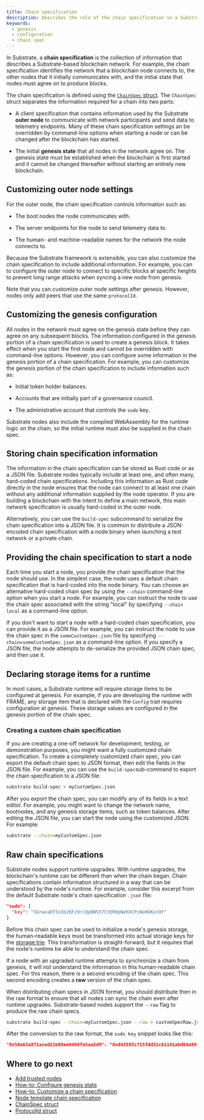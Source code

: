 ```yaml
---
title: Chain specification
description: Describes the role of the chain specification in a Substrate-based network, how to specify the chain specification to use when starting a node, and how to customize and distribute chain specifications.
keywords:
  - genesis
  - configuration
  - chain spec
---
```


In Substrate, a **chain specification** is the collection of information that describes a Substrate-based blockchain network.
For example, the chain specification identifies the network that a blockchain node connects to, the other nodes that it initially communicates with, and the initial state that nodes must agree on to produce blocks.

The chain specification is defined using the [`ChainSpec` struct](https://paritytech.github.io/substrate/master/sc_service/struct.GenericChainSpec.html).
The `ChainSpec` struct separates the information required for a chain into two parts:

* A client specification that contains information used by the Substrate **outer node** to communicate with network participants and send data to telemetry endpoints.
  Many of these chain specification settings an be overridden by command-line options when starting a node or can be changed after the blockchain has started.

* The initial **genesis state** that all nodes in the network agree on.
  The genesis state must be established when the blockchain is first started and it cannot be changed thereafter without starting an entirely new blockchain.
  
## Customizing outer node settings

For the outer node, the chain specification controls information such as:

* The boot nodes the node communicates with.

* The server endpoints for the node to send telemetry data to.

* The human- and machine-readable names for the network the node connects to.

Because the Substrate framework is extensible, you can also customize the chain specification to include additional information.
For example, you can to configure the outer node to connect to specific blocks at specific heights to prevent long range attacks when syncing a new node from genesis.

Note that you can customize outer node settings after genesis.
However, nodes only add peers that use the same `protocolId`.

## Customizing the genesis configuration

All nodes in the network must agree on the genesis state before they can agree on any subsequent blocks.
The information configured in the genesis portion of a chain specification is used to create a genesis block.
It takes effect when you start the first node and cannot be overridden with command-line options.
However, you can configure some information in the genesis portion of a chain specification.
For example, you can customize the genesis portion of the chain specification to include information such as:

* Initial token holder balances.

* Accounts that are initially part of a governance council.

* The administrative account that controls the `sudo` key.

Substrate nodes also include the compiled WebAssembly for the runtime logic on the chain, so the initial runtime must also be supplied in the chain spec.

## Storing chain specification information

The information in the chain specification can be stored as Rust code or as a JSON file.
Substrate nodes typically include at least one, and often many, hard-coded chain specifications.
Including this information as Rust code directly in the node ensures that the node can connect to at least one chain without any additional information supplied by the node operator.
If you are building a blockchain with the intent to define a main network, this main network specification is usually hard-coded in the outer node.

Alternatively, you can use the `build-spec` subcommand to serialize the chain specification into a JSON file.
It is common to distribute a JSON-encoded chain specification with a node binary when launching a test network or a private chain.

## Providing the chain specification to start a node

Each time you start a node, you provide the chain specification that the node should use.
In the simplest case, the node uses a default chain specification that is hard-coded into the node binary.
You can choose an alternative hard-coded chain spec by using the `--chain` command-line option when you start a node.
For example, you can instruct the node to use the chain spec associated with the string "local" by specifying `--chain local` as a command-line option.

If you don't want to start a node with a hard-coded chain specification, you can  provide it as a JSON file.
For example, you can instruct the node to use the chain spec in the `someCustomSpec.json` file by specifying `--chain=someCustomSpec.json` as a command-line option.
If you specify a JSON file, the node attempts to de-serialize the provided JSON
chain spec, and then use it.

## Declaring storage items for a runtime

In most cases, a Substrate runtime will require storage items to be configured at genesis.
For example, if you are developing the runtime with FRAME, any storage item that is declared with the `Config` trait requires configuration at genesis.
These storage values are configured in the genesis portion of the chain spec.

### Creating a custom chain specification

If you are creating a one-off network for development, testing, or demonstration purposes, you might want a fully customized chain specification.
To create a completely customized chain spec, you can export the default chain spec  to JSON format, then edit the fields in the JSON file.
For example, you can use the `build-spec`sub-command to export the chain specification to a JSON file:

```bash
substrate build-spec > myCustomSpec.json
```

After you export the chain spec, you can modify any of its fields in a text editor.
For example, you might want to change the network name, bootnodes, and any genesis storage items, such as token balances.
After editing the JSON file, you can start the node using the customized JSON.
For example:

```bash
substrate --chain=myCustomSpec.json
```
<!-- TODO NAV.YAML -->
<!-- add these back -->
<!-- See the [custom chain spec how-to guide](/reference/how-to-guides/basics/custom-chain-spec) for a more concrete example. -->

## Raw chain specifications

Substrate nodes support runtime upgrades.
With runtime upgrades, the blockchain's runtime can be different than
when the chain began.
Chain specifications contain information structured in a way that
can be understood by the node's runtime.
For example, consider this excerpt from the default Substrate node's chain specification `.json` file:

```json
"sudo": {
  "key": "5GrwvaEF5zXb26Fz9rcQpDWS57CtERHpNehXCPcNoHGKutQY"
}
```

Before this chain spec can be used to initialize a node's genesis storage, the human-readable keys must be transformed into actual storage keys for the [storage trie](/main-docs/build/runtime-storage/).
This transformation is straight-forward, but it requires that the node's runtime be able to understand the chain spec.

If a node with an upgraded runtime attempts to synchronize a chain from genesis, it will not understand the information in this human-readable chain spec.
For this reason, there is a second encoding of the chain spec.
This second encoding creates a **raw** version of the chain spec.

When distributing chain specs in JSON format, you should distribute then in the raw format to ensure that all nodes can sync the chain even after runtime upgrades. Substrate-based nodes support the `--raw` flag to produce the raw chain specs.

```bash
substrate build-spec --chain=myCustomSpec.json --raw > customSpecRaw.json
```

After the conversion to the raw format, the `sudo key` snippet looks like this:

```json
"0x50a63a871aced22e88ee6466fe5aa5d9": "0xd43593c715fdd31c61141abd04a99fd6822c8558854ccde39a5684e7a56da27d",
```

## Where to go next

* [Add trusted nodes](/tutorials/get-started/trusted-network/)
* [How-to: Configure genesis state](/reference/how-to-guides/basics/configure-genesis-state/)
* [How-to: Customize a chain specification](/reference/how-to-guides/basics/customize-a-chain-specification/)
* [Node template chain specification](https://github.com/substrate-developer-hub/substrate-node-template/blob/master/node/src/chain_spec.rs)
* [ChainSpec struct](https://paritytech.github.io/substrate/master/sc_service/struct.GenericChainSpec.html)
* [ProtocolId struct](https://paritytech.github.io/substrate/master/sc_network/config/struct.ProtocolId.html)

